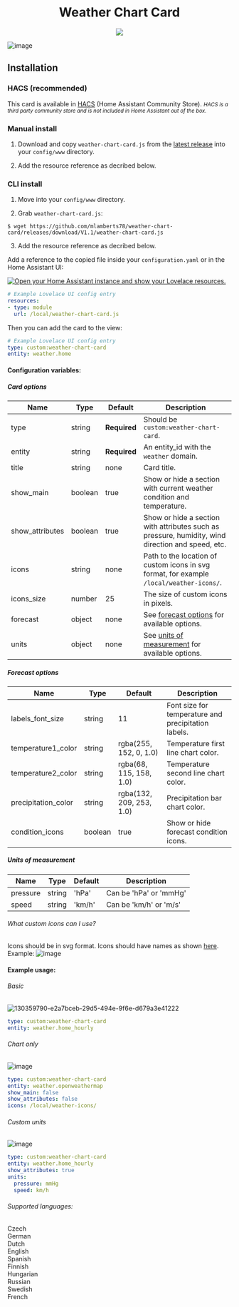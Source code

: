 <h1 align="center">Weather Chart Card</h1>
<p align="center">
  <a href="https://github.com/custom-components/hacs">
    <img src="https://img.shields.io/badge/HACS-Default-orange.svg" />
  </a>
</p>

![image](https://user-images.githubusercontent.com/33804747/155938742-67770857-33b2-4e95-9601-737677895115.png)

## Installation

### HACS (recommended)

This card is available in [HACS](https://hacs.xyz/) (Home Assistant Community Store).
<small>_HACS is a third party community store and is not included in Home Assistant out of the box._</small>

### Manual install

1. Download and copy `weather-chart-card.js` from the [latest release](https://github.com/mlamberts78/weather-chart-card/releases/latest) into your `config/www` directory.

2. Add the resource reference as decribed below.

### CLI install

1. Move into your `config/www` directory.

2. Grab `weather-chart-card.js`:

```
$ wget https://github.com/mlamberts78/weather-chart-card/releases/download/V1.1/weather-chart-card.js
```

3. Add the resource reference as decribed below.

Add a reference to the copied file inside your `configuration.yaml` or in the Home Assistant UI:

[![Open your Home Assistant instance and show your Lovelace resources.](https://my.home-assistant.io/badges/lovelace_resources.svg)](https://my.home-assistant.io/redirect/lovelace_resources/)
```yaml
# Example Lovelace UI config entry
resources:
- type: module
  url: /local/weather-chart-card.js
```
Then you can add the card to the view:
```yaml
# Example Lovelace UI config entry
type: custom:weather-chart-card
entity: weather.home
```

#### Configuration variables:

##### Card options

| Name                 | Type    | Default                  | Description                                                                                        |
| -------------------- | ------- | -------------------------|--------------------------------------------------------------------------------------------------- |
| type                 | string  | **Required**             | Should be `custom:weather-chart-card`.                                                             |
| entity               | string  | **Required**             | An entity_id with the `weather` domain.                                                            |
| title                | string  | none                     | Card title.                                                                                        |
| show_main            | boolean | true                     | Show or hide a section with current weather condition and temperature.                             |
| show_attributes      | boolean | true                     | Show or hide a section with attributes such as pressure, humidity, wind direction and speed, etc.  |
| icons                | string  | none                     | Path to the location of custom icons in svg format, for example `/local/weather-icons/`.           |
| icons_size           | number  | 25                       | The size of custom icons in pixels.                                                                |
| forecast             | object  | none                     | See [forecast options](#forecast-options) for available options.                       |
| units                | object  | none                     | See [units of measurement](#units-of-measurement) for available options.                           |

##### Forecast options

| Name                 | Type    | Default                  | Description                                                                                        |
| -------------------- | ------- | -------------------------|--------------------------------------------------------------------------------------------------- |
| labels_font_size     | string  | 11                       | Font size for temperature and precipitation labels.                                                |
| temperature1_color   | string  | rgba(255, 152, 0, 1.0)   | Temperature first line chart color.                                                                |
| temperature2_color   | string  | rgba(68, 115, 158, 1.0)  | Temperature second line chart color.                                                               |
| precipitation_color  | string  | rgba(132, 209, 253, 1.0) | Precipitation bar chart color.                                                                     |
| condition_icons      | boolean | true                     | Show or hide forecast condition icons.                                                             |

##### Units of measurement

| Name                 | Type    | Default                  | Description                                                                                        |
| -------------------- | ------- | -------------------------|--------------------------------------------------------------------------------------------------- |
| pressure             | string  | 'hPa'                    | Can be 'hPa' or 'mmHg'                                                                             |
| speed                | string  | 'km/h'                   | Can be 'km/h' or 'm/s'                                                                             |

###### What custom icons can I use?
Icons should be in svg format. Icons should have names as shown [here](https://github.com/Yevgenium/weather-chart-card/blob/a9f795f2fd02028bdad9b771d383fa38c5f3148c/src/const.js#L24). Example:
![image](https://user-images.githubusercontent.com/33804747/130360372-76d70c42-986c-46e3-b9b5-810f0317f94f.png)


#### Example usage:
###### Basic
![130359790-e2a7bceb-29d5-494e-9f6e-d679a3e41222](https://user-images.githubusercontent.com/33804747/139556131-a7547ed3-1e7a-4761-9486-4fba4f070736.png)
```yaml
type: custom:weather-chart-card
entity: weather.home_hourly
```
###### Chart only
![image](https://user-images.githubusercontent.com/33804747/130359944-2f68a668-07ab-4a0a-bd9e-43ea9bf738a3.png)
```yaml
type: custom:weather-chart-card
entity: weather.openweathermap
show_main: false
show_attributes: false
icons: /local/weather-icons/
```

###### Custom units
![image](https://user-images.githubusercontent.com/33804747/139555950-221c5d69-1106-4db8-b0a4-0db020d0b56a.png)
```yaml
type: custom:weather-chart-card
entity: weather.home_hourly
show_attributes: true
units:
  pressure: mmHg
  speed: km/h
```

###### Supported languages:
Czech <br />
German <br />
Dutch <br />
English <br />
Spanish <br />
Finnish <br />
Hungarian <br />
Russian <br />
Swedish <br />
French
